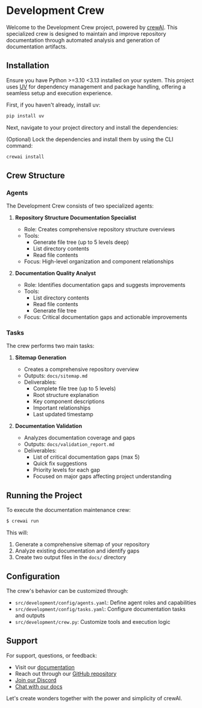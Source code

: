 # Development Crew

Welcome to the Development Crew project, powered by [crewAI](https://crewai.com). This specialized crew is designed to maintain and improve repository documentation through automated analysis and generation of documentation artifacts.

## Installation

Ensure you have Python >=3.10 <3.13 installed on your system. This project uses [UV](https://docs.astral.sh/uv/) for dependency management and package handling, offering a seamless setup and execution experience.

First, if you haven't already, install uv:

```bash
pip install uv
```

Next, navigate to your project directory and install the dependencies:

(Optional) Lock the dependencies and install them by using the CLI command:

```bash
crewai install
```

## Crew Structure

### Agents

The Development Crew consists of two specialized agents:

1. **Repository Structure Documentation Specialist**

   - Role: Creates comprehensive repository structure overviews
   - Tools:
     - Generate file tree (up to 5 levels deep)
     - List directory contents
     - Read file contents
   - Focus: High-level organization and component relationships

2. **Documentation Quality Analyst**
   - Role: Identifies documentation gaps and suggests improvements
   - Tools:
     - List directory contents
     - Read file contents
     - Generate file tree
   - Focus: Critical documentation gaps and actionable improvements

### Tasks

The crew performs two main tasks:

1. **Sitemap Generation**

   - Creates a comprehensive repository overview
   - Outputs: `docs/sitemap.md`
   - Deliverables:
     - Complete file tree (up to 5 levels)
     - Root structure explanation
     - Key component descriptions
     - Important relationships
     - Last updated timestamp

2. **Documentation Validation**
   - Analyzes documentation coverage and gaps
   - Outputs: `docs/validation_report.md`
   - Deliverables:
     - List of critical documentation gaps (max 5)
     - Quick fix suggestions
     - Priority levels for each gap
     - Focused on major gaps affecting project understanding

## Running the Project

To execute the documentation maintenance crew:

```bash
$ crewai run
```

This will:

1. Generate a comprehensive sitemap of your repository
2. Analyze existing documentation and identify gaps
3. Create two output files in the `docs/` directory

## Configuration

The crew's behavior can be customized through:

- `src/development/config/agents.yaml`: Define agent roles and capabilities
- `src/development/config/tasks.yaml`: Configure documentation tasks and outputs
- `src/development/crew.py`: Customize tools and execution logic

## Support

For support, questions, or feedback:

- Visit our [documentation](https://docs.crewai.com)
- Reach out through our [GitHub repository](https://github.com/joaomdmoura/crewai)
- [Join our Discord](https://discord.com/invite/X4JWnZnxPb)
- [Chat with our docs](https://chatg.pt/DWjSBZn)

Let's create wonders together with the power and simplicity of crewAI.

